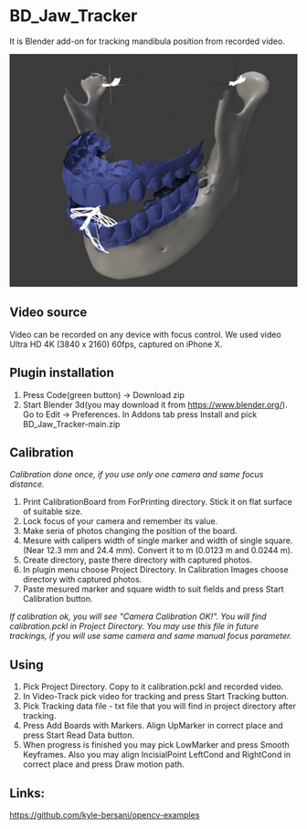 # BD_Jaw_Tracker
It is Blender add-on for tracking mandibula position from recorded video.

![alt][logo]

[logo]: ./Resources/Images/1.jpg "Screenshot from Blender with path of condule and incisial point"

## Video source
Video can be recorded on any device with focus control. We used video Ultra HD 4K (3840 x 2160) 60fps, captured on iPhone X.

## Plugin installation

1. Press Code(green button) -> Download zip
2. Start Blender 3d(you may download it from https://www.blender.org/). Go to Edit -> Preferences. In Addons tab press Install and pick BD_Jaw_Tracker-main.zip 


## Calibration
*Calibration done once, if you use only one camera and same focus distance.*

1. Print CalibrationBoard from ForPrinting directory. Stick it on flat surface of suitable size. 
2. Lock focus of your camera and remember its value.
3. Make seria of photos changing the position of the board.
4. Mesure with calipers width of single marker and width of single square. (Near 12.3 mm and 24.4 mm). Convert it to m (0.0123 m and 0.0244 m).
5. Create directory, paste there directory with captured photos.
6. In plugin menu choose Project Directory. In Calibration Images choose directory with captured photos.
7. Paste mesured marker and square width to suit fields and press Start Calibration button.

*If calibration ok, you will see "Camera Calibration OK!". You will find calibration.pckl in Project Directory. You may use this file in future trackings, if you will use same camera and same manual focus parameter.*

## Using
1. Pick Project Directory. Copy to it calibration.pckl and recorded video.
2. In Video-Track pick video for tracking and press Start Tracking button.
3. Pick Tracking data file -  txt file that you will find in project directory after tracking.
4. Press Add Boards with Markers. Align UpMarker in correct place and press Start Read Data button.
5. When progress is finished you may pick LowMarker and press Smooth Keyframes. Also you may align IncisialPoint LeftCond and RightCond in correct place and press Draw motion path.


## Links:
https://github.com/kyle-bersani/opencv-examples